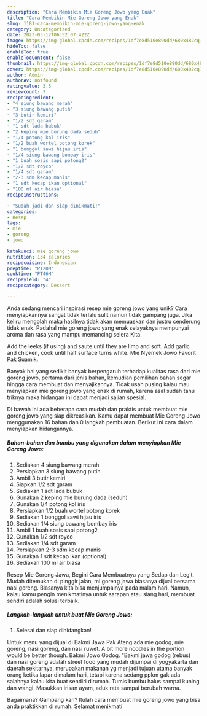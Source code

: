 ```yaml
---
description: "Cara Membikin Mie Goreng Jowo yang Enak"
title: "Cara Membikin Mie Goreng Jowo yang Enak"
slug: 1181-cara-membikin-mie-goreng-jowo-yang-enak
category: Uncategorized
date: 2023-03-12T06:52:07.422Z
image: https://img-global.cpcdn.com/recipes/1df7e8d510e890dd/680x482cq70/mie-goreng-jowo-foto-resep-utama.jpg
hideToc: false
enableToc: true
enableTocContent: false
thumbnail: https://img-global.cpcdn.com/recipes/1df7e8d510e890dd/680x482cq70/mie-goreng-jowo-foto-resep-utama.jpg
cover: https://img-global.cpcdn.com/recipes/1df7e8d510e890dd/680x482cq70/mie-goreng-jowo-foto-resep-utama.jpg
author: Admin
authorAv: notfound
ratingvalue: 3.5
reviewcount: 7
recipeingredient:
- "4 siung bawang merah"
- "3 siung bawang putih"
- "3 butir kemiri"
- "1/2 sdt garam"
- "1 sdt lada bubuk"
- "2 keping mie burung dada seduh"
- "1/4 potong kol iris"
- "1/2 buah wortel potong korek"
- "1 bonggol sawi hijau iris"
- "1/4 siung bawang bombay iris"
- "1 buah sosis sapi potong2"
- "1/2 sdt royco"
- "1/4 sdt garam"
- "2-3 sdm kecap manis"
- "1 sdt kecap ikan optional"
- "100 ml air biasa"
recipeinstructions:

- "Sudah jadi dan siap dinikmati!"
categories:
- Resep
tags:
- mie
- goreng
- jowo

katakunci: mie goreng jowo 
nutrition: 134 calories
recipecuisine: Indonesian
preptime: "PT20M"
cooktime: "PT46M"
recipeyield: "4"
recipecategory: Dessert

---
```





Anda sedang mencari inspirasi resep mie goreng jowo yang unik? Cara menyiapkannya sangat tidak terlalu sulit namun tidak gampang juga. Jika keliru mengolah maka hasilnya tidak akan memuaskan dan justru cenderung tidak enak. Padahal mie goreng jowo yang enak selayaknya mempunyai aroma dan rasa yang mampu memancing selera Kita.





Add the leeks (if using) and saute until they are limp and soft. Add garlic and chicken, cook until half surface turns white. Mie Nyemek Jowo Favorit Pak Suamik.

Banyak hal yang sedikit banyak berpengaruh terhadap kualitas rasa dari mie goreng jowo, pertama dari jenis bahan, kemudian pemilihan bahan segar hingga cara membuat dan menyajikannya. Tidak usah pusing kalau mau menyiapkan mie goreng jowo yang enak di rumah, karena asal sudah tahu triknya maka hidangan ini dapat menjadi sajian spesial.






Di bawah ini ada beberapa cara mudah dan praktis untuk membuat mie goreng jowo yang siap dikreasikan. Kamu dapat membuat Mie Goreng Jowo menggunakan 16 bahan dan 0 langkah pembuatan. Berikut ini cara dalam menyiapkan hidangannya.

<!--inarticleads1-->

##### Bahan-bahan dan bumbu yang digunakan dalam menyiapkan Mie Goreng Jowo:

1. Sediakan 4 siung bawang merah
1. Persiapkan 3 siung bawang putih
1. Ambil 3 butir kemiri
1. Siapkan 1/2 sdt garam
1. Sediakan 1 sdt lada bubuk
1. Gunakan 2 keping mie burung dada (seduh)
1. Gunakan 1/4 potong kol iris
1. Persiapkan 1/2 buah wortel potong korek
1. Sediakan 1 bonggol sawi hijau iris
1. Sediakan 1/4 siung bawang bombay iris
1. Ambil 1 buah sosis sapi potong2
1. Gunakan 1/2 sdt royco
1. Sediakan 1/4 sdt garam
1. Persiapkan 2-3 sdm kecap manis
1. Gunakan 1 sdt kecap ikan (optional)
1. Sediakan 100 ml air biasa


Resep Mie Goreng Jawa, Begini Cara Membuatnya yang Sedap dan Legit. Mudah ditemukan di pinggir jalan, mi goreng jawa biasanya dijual bersama nasi goreng. Biasanya kita bisa menjumpainya pada malam hari. Namun, kalau kamu pengin menikmatinya untuk sarapan atau siang hari, membuat sendiri adalah solusi terbaik. 

<!--inarticleads2-->

##### Langkah-langkah untuk buat Mie Goreng Jowo:


1. Selesai dan siap dihidangkan!

Untuk menu yang dijual di Bakmi Jawa Pak Ateng ada mie godog, mie goreng, nasi goreng, dan nasi ruwet. A bit more noodles in the portion would be better though. Bakmi Jowo Godog. &#34;Bakmi jawa godog (rebus) dan nasi goreng adalah street food yang mudah dijumpai di yogyakarta dan daerah sekitarnya, merupakan makanan yg menjadi tujuan utama banyak orang ketika lapar dimalam hari, tetapi karena sedang ppkm gak ada salahnya kalau kita buat sendiri dirumah. Tumis bumbu halus sampai kuning dan wangi. Masukkan irisan ayam, aduk rata sampai berubah warna. 

Bagaimana? Gampang kan? Itulah cara membuat mie goreng jowo yang bisa anda praktikkan di rumah. Selamat menikmati
